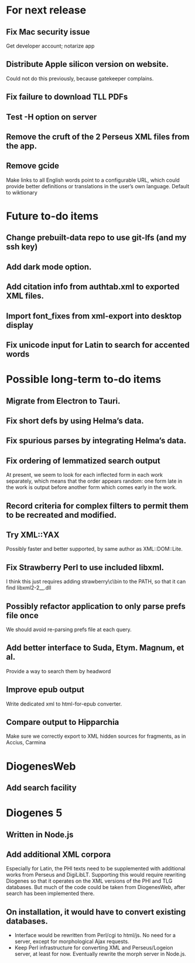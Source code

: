 # For next release
## Fix Mac security issue
Get developer account; notarize app
## Distribute Apple silicon version on website.
Could not do this previously, because gatekeeper complains.
## Fix failure to download TLL PDFs
## Test -H option on server
## Remove the cruft of the 2 Perseus XML files from the app.
## Remove gcide 
Make links to all English words point to a configurable URL, which could provide better definitions or translations in the user’s own language. Default to wiktionary
## 
# Future to-do items
## Change prebuilt-data repo to use git-lfs (and my ssh key)
## Add dark mode option.
## Add citation info from authtab.xml to exported XML files.
## Import font_fixes from xml-export into desktop display
## Fix unicode input for Latin to search for accented words

# Possible long-term to-do items
## Migrate from Electron to Tauri.
## Fix short defs by using Helma’s data.
## Fix spurious parses by integrating Helma’s data.
## Fix ordering of lemmatized search output
At present, we seem to look for each inflected form in each work separately, which means that the order appears random: one form late in the work is output before another form which comes early in the work.
## Record criteria for complex filters to permit them to be recreated and modified.
## Try XML::YAX
Possibly faster and better supported, by same author as XML::DOM::Lite.
## Fix Strawberry Perl to use included libxml.
I think this just requires adding strawberry\c\bin to the PATH, so that it can find libxml2-2\__.dll
## Possibly refactor application to only parse prefs file once
We should avoid re-parsing prefs file at each query.
## Add better interface to Suda, Etym. Magnum, et al.
Provide a way to search them by headword
## Improve epub output
Write dedicated xml to html-for-epub converter.
## Compare output to Hipparchia
Make sure we correctly export to XML hidden sources for fragments, as in Accius, Carmina
# DiogenesWeb
## Add search facility
# Diogenes 5
## Written in Node.js
## Add additional XML corpora
Especially for Latin, the PHI texts need to be supplemented with additional works from Perseus and DigiLibLT.  Supporting this would require  rewriting Diogenes so that it operates on the XML versions of the PHI and TLG databases.  But much of the code could be taken from DiogenesWeb, after search has been implemented there.
## On installation, it would have to convert existing databases.
- Interface would be rewritten from Perl/cgi to html/js.  No need for a server, except for morphological Ajax requests.
- Keep Perl infrastructure for converting XML and Perseus/Logeion server, at least for now. Eventually rewrite the morph server in Node.js.
